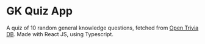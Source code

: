 # GK Quiz App

A quiz of 10 random general knowledge questions, fetched from [Open Trivia DB](https://opentdb.com/).
Made with React JS, using Typescript.